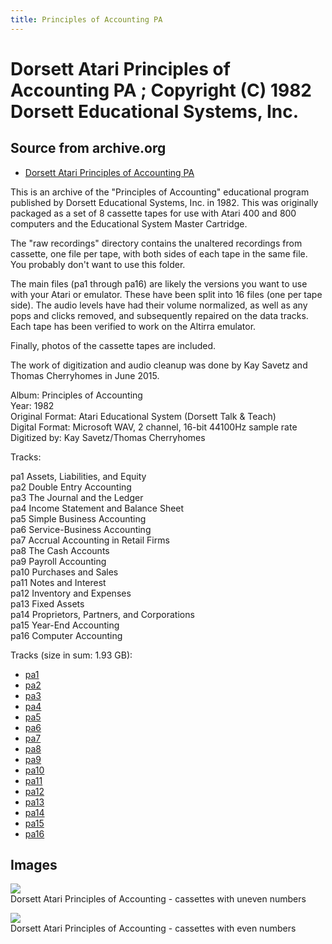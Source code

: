 ```yaml
---
title: Principles of Accounting PA
---
```

# Dorsett Atari Principles of Accounting PA ; Copyright (C) 1982 Dorsett Educational Systems, Inc.  
## Source from archive.org  
- [Dorsett Atari Principles of Accounting PA](https://archive.org/details/DorsettAtariPrinciplesOfAccounting)  
  
This is an archive of the "Principles of Accounting" educational program published by Dorsett Educational Systems, Inc. in 1982. This was originally packaged as a set of 8 cassette tapes for use with Atari 400 and 800 computers and the Educational System Master Cartridge.  
  
The "raw recordings" directory contains the unaltered recordings from cassette, one file per tape, with both sides of each tape in the same file. You probably don't want to use this folder.  
  
The main files (pa1 through pa16) are likely the versions you want to use with your Atari or emulator. These have been split into 16 files (one per tape side). The audio levels have had their volume normalized, as well as any pops and clicks removed, and subsequently repaired on the data tracks. Each tape has been verified to work on the Altirra emulator.  
  
Finally, photos of the cassette tapes are included.  
  
The work of digitization and audio cleanup was done by Kay Savetz and Thomas Cherryhomes in June 2015.  
  
Album: Principles of Accounting  
Year: 1982  
Original Format: Atari Educational System (Dorsett Talk & Teach)  
Digital Format: Microsoft WAV, 2 channel, 16-bit 44100Hz sample rate  
Digitized by: Kay Savetz/Thomas Cherryhomes  
  
Tracks:  
  
pa1	Assets, Liabilities, and Equity  
pa2	Double Entry Accounting  
pa3	The Journal and the Ledger  
pa4	Income Statement and Balance Sheet  
pa5	Simple Business Accounting  
pa6	Service-Business Accounting  
pa7	Accrual Accounting in Retail Firms  
pa8	The Cash Accounts  
pa9	Payroll Accounting  
pa10	Purchases and Sales  
pa11	Notes and Interest  
pa12	Inventory and Expenses  
pa13	Fixed Assets  
pa14	Proprietors, Partners, and Corporations  
pa15	Year-End Accounting  
pa16	Computer Accounting  
  
Tracks (size in sum: 1.93 GB):  
  
- [pa1](http://data.atariwiki.org/FLAC/Principles_of_Accounting/pa1.flac)  
- [pa2](http://data.atariwiki.org/FLAC/Principles_of_Accounting/pa2.flac)  
- [pa3](http://data.atariwiki.org/FLAC/Principles_of_Accounting/pa3.flac)  
- [pa4](http://data.atariwiki.org/FLAC/Principles_of_Accounting/pa4.flac)  
- [pa5](http://data.atariwiki.org/FLAC/Principles_of_Accounting/pa5.flac)  
- [pa6](http://data.atariwiki.org/FLAC/Principles_of_Accounting/pa6.flac)  
- [pa7](http://data.atariwiki.org/FLAC/Principles_of_Accounting/pa7.flac)  
- [pa8](http://data.atariwiki.org/FLAC/Principles_of_Accounting/pa8.flac)  
- [pa9](http://data.atariwiki.org/FLAC/Principles_of_Accounting/pa9.flac)  
- [pa10](http://data.atariwiki.org/FLAC/Principles_of_Accounting/pa10.flac)  
- [pa11](http://data.atariwiki.org/FLAC/Principles_of_Accounting/pa11.flac)  
- [pa12](http://data.atariwiki.org/FLAC/Principles_of_Accounting/pa12.flac)  
- [pa13](http://data.atariwiki.org/FLAC/Principles_of_Accounting/pa13.flac)  
- [pa14](http://data.atariwiki.org/FLAC/Principles_of_Accounting/pa14.flac)  
- [pa15](http://data.atariwiki.org/FLAC/Principles_of_Accounting/pa15.flac)  
- [pa16](http://data.atariwiki.org/FLAC/Principles_of_Accounting/pa16.flac)  
## Images  
![](attachments/paA_.jpg)  
Dorsett Atari Principles of Accounting - cassettes with uneven numbers  
  
![](attachments/paB_.jpg)  
Dorsett Atari Principles of Accounting - cassettes with even numbers  
